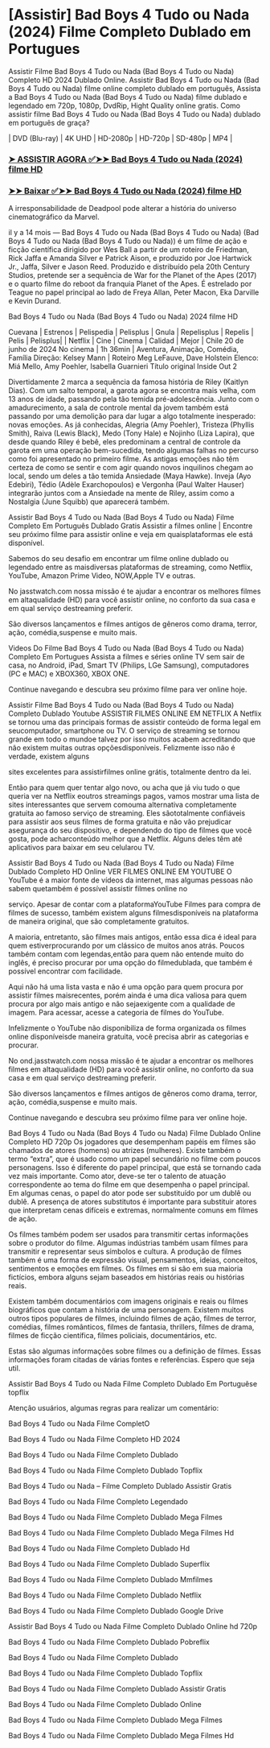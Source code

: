 <h1>[Assistir] Bad Boys 4 Tudo ou Nada (2024) Filme Completo Dublado em Portugues</h1>
Assistir Filme Bad Boys 4 Tudo ou Nada (Bad Boys 4 Tudo ou Nada) Completo HD 2024 Dublado Online. Assistir Bad Boys 4 Tudo ou Nada (Bad Boys 4 Tudo ou Nada) filme online completo dublado em português, Assista a Bad Boys 4 Tudo ou Nada (Bad Boys 4 Tudo ou Nada) filme dublado e legendado em 720p, 1080p, DvdRip, Hight Quality online gratis. Como assistir filme Bad Boys 4 Tudo ou Nada (Bad Boys 4 Tudo ou Nada) dublado em português de graça?

| DVD (Blu-ray) | 4K UHD | HD-2080p | HD-720p | SD-480p | MP4 |

### **[➤ ASSISTIR AGORA ✅➤➤ Bad Boys 4 Tudo ou Nada (2024) filme HD](https://t.co/wfNmzo0kxP)**

### **[➤➤ Baixar ✅➤➤ Bad Boys 4 Tudo ou Nada (2024) filme HD](https://t.co/wfNmzo0kxP)**


A irresponsabilidade de Deadpool pode alterar a história do universo cinematográfico da Marvel.

il y a 14 mois — Bad Boys 4 Tudo ou Nada (Bad Boys 4 Tudo ou Nada) (Bad Boys 4 Tudo ou Nada (Bad Boys 4 Tudo ou Nada)) é um filme de ação e ficção científica dirigido por Wes Ball a partir de um roteiro de Friedman, Rick Jaffa e Amanda Silver e Patrick Aison, e produzido por Joe Hartwick Jr., Jaffa, Silver e Jason Reed. Produzido e distribuído pela 20th Century Studios, pretende ser a sequência de War for the Planet of the Apes (2017) e o quarto filme do reboot da franquia Planet of the Apes. É estrelado por Teague no papel principal ao lado de Freya Allan, Peter Macon, Eka Darville e Kevin Durand.

Bad Boys 4 Tudo ou Nada (Bad Boys 4 Tudo ou Nada) 2024 filme HD

Cuevana | Estrenos | Pelispedia | Pelisplus | Gnula | Repelisplus | Repelis | Pelis | Pelisplus| | Netflix | Cine | Cinema | Calidad | Mejor | Chile 20 de junho de 2024 No cinema | 1h 36min | Aventura, Animação, Comédia, Família Direção: Kelsey Mann | Roteiro Meg LeFauve, Dave Holstein Elenco: Miá Mello, Amy Poehler, Isabella Guarnieri Título original Inside Out 2

Divertidamente 2 marca a sequência da famosa história de Riley (Kaitlyn Dias). Com um salto temporal, a garota agora se encontra mais velha, com 13 anos de idade, passando pela tão temida pré-adolescência. Junto com o amadurecimento, a sala de controle mental da jovem também está passando por uma demolição para dar lugar a algo totalmente inesperado: novas emoções. As já conhecidas, Alegria (Amy Poehler), Tristeza (Phyllis Smith), Raiva (Lewis Black), Medo (Tony Hale) e Nojinho (Liza Lapira), que desde quando Riley é bebê, eles predominam a central de controle da garota em uma operação bem-sucedida, tendo algumas falhas no percurso como foi apresentado no primeiro filme. As antigas emoções não têm certeza de como se sentir e com agir quando novos inquilinos chegam ao local, sendo um deles a tão temida Ansiedade (Maya Hawke). Inveja (Ayo Edebiri), Tédio (Adèle Exarchopoulos) e Vergonha (Paul Walter Hauser) integrarão juntos com a Ansiedade na mente de Riley, assim como a Nostalgia (June Squibb) que aparecerá também.

Assistir Bad Boys 4 Tudo ou Nada (Bad Boys 4 Tudo ou Nada) Filme Completo Em Português Dublado Gratis Assistir a filmes online | Encontre seu próximo filme para assistir online e veja em quaisplataformas ele está disponível.

Sabemos do seu desafio em encontrar um filme online dublado ou legendado entre as maisdiversas plataformas de streaming, como Netflix, YouTube, Amazon Prime Video, NOW,Apple TV e outras.

No jasstwatch.com nossa missão é te ajudar a encontrar os melhores filmes em altaqualidade (HD) para você assistir online, no conforto da sua casa e em qual serviço destreaming preferir.

São diversos lançamentos e filmes antigos de gêneros como drama, terror, ação, comédia,suspense e muito mais.

Videos Do Filme Bad Boys 4 Tudo ou Nada (Bad Boys 4 Tudo ou Nada) Completo Em Portugues Assista a filmes e séries online TV sem sair de casa, no Android, iPad, Smart TV (Philips, LGe Samsung), computadores (PC e MAC) e XBOX360, XBOX ONE.

Continue navegando e descubra seu próximo filme para ver online hoje.

Assistir Filme Bad Boys 4 Tudo ou Nada (Bad Boys 4 Tudo ou Nada) Completo Dublado Youtube ASSISTIR FILMES ONLINE EM NETFLIX A Netflix se tornou uma das principais formas de assistir conteúdo de forma legal em seucomputador, smartphone ou TV. O serviço de streaming se tornou grande em todo o mundoe talvez por isso muitos acabem acreditando que não existem muitas outras opçõesdisponíveis. Felizmente isso não é verdade, existem alguns

sites excelentes para assistirfilmes online grátis, totalmente dentro da lei.

Então para quem quer tentar algo novo, ou acha que já viu tudo o que queria ver na Netflix eoutros streamings pagos, vamos mostrar uma lista de sites interessantes que servem comouma alternativa completamente gratuita ao famoso serviço de streaming. Eles sãototalmente confiáveis para assistir aos seus filmes de forma gratuita e não vão prejudicar asegurança do seu dispositivo, e dependendo do tipo de filmes que você gosta, pode acharconteúdo melhor que a Netflix. Alguns deles têm até aplicativos para baixar em seu celularou TV.

Assistir Bad Boys 4 Tudo ou Nada (Bad Boys 4 Tudo ou Nada) Filme Dublado Completo HD Online VER FILMES ONLINE EM YOUTUBE O YouTube é a maior fonte de vídeos da internet, mas algumas pessoas não sabem quetambém é possível assistir filmes online no

serviço. Apesar de contar com a plataformaYouTube Filmes para compra de filmes de sucesso, também existem alguns filmesdisponíveis na plataforma de maneira original, que são completamente gratuitos.

A maioria, entretanto, são filmes mais antigos, então essa dica é ideal para quem estiverprocurando por um clássico de muitos anos atrás. Poucos também contam com legendas,então para quem não entende muito do inglês, é preciso procurar por uma opção do filmedublada, que também é possível encontrar com facilidade.

Aqui não há uma lista vasta e não é uma opção para quem procura por assistir filmes maisrecentes, porém ainda é uma dica valiosa para quem procura por algo mais antigo e não sejaexigente com a qualidade de imagem. Para acessar, acesse a categoria de filmes do YouTube.

Infelizmente o YouTube não disponibiliza de forma organizada os filmes online disponíveisde maneira gratuita, você precisa abrir as categorias e procurar.

No ond.jasstwatch.com nossa missão é te ajudar a encontrar os melhores filmes em altaqualidade (HD) para você assistir online, no conforto da sua casa e em qual serviço destreaming preferir.

São diversos lançamentos e filmes antigos de gêneros como drama, terror, ação, comédia,suspense e muito mais.

Continue navegando e descubra seu próximo filme para ver online hoje.

Bad Boys 4 Tudo ou Nada (Bad Boys 4 Tudo ou Nada) Filme Dublado Online Completo HD 720p Os jogadores que desempenham papéis em filmes são chamados de atores (homens) ou atrizes (mulheres). Existe também o termo “extra”, que é usado como um papel secundário no filme com poucos personagens. Isso é diferente do papel principal, que está se tornando cada vez mais importante. Como ator, deve-se ter o talento de atuação correspondente ao tema do filme em que desempenha o papel principal. Em algumas cenas, o papel do ator pode ser substituído por um dublê ou dublê. A presença de atores substitutos é importante para substituir atores que interpretam cenas difíceis e extremas, normalmente comuns em filmes de ação.

Os filmes também podem ser usados para transmitir certas informações sobre o produtor do filme. Algumas indústrias também usam filmes para transmitir e representar seus símbolos e cultura. A produção de filmes também é uma forma de expressão visual, pensamentos, ideias, conceitos, sentimentos e emoções em filmes. Os filmes em si são em sua maioria fictícios, embora alguns sejam baseados em histórias reais ou histórias reais.

Existem também documentários com imagens originais e reais ou filmes biográficos que contam a história de uma personagem. Existem muitos outros tipos populares de filmes, incluindo filmes de ação, filmes de terror, comédias, filmes românticos, filmes de fantasia, thrillers, filmes de drama, filmes de ficção científica, filmes policiais, documentários, etc.

Estas são algumas informações sobre filmes ou a definição de filmes. Essas informações foram citadas de várias fontes e referências. Espero que seja util.

Assistir Bad Boys 4 Tudo ou Nada Filme Completo Dublado Em Portuguêse topflix

Atenção usuários, algumas regras para realizar um comentário:

Bad Boys 4 Tudo ou Nada Filme CompletO

Bad Boys 4 Tudo ou Nada Filme Completo HD 2024

Bad Boys 4 Tudo ou Nada Filme Completo Dublado

Bad Boys 4 Tudo ou Nada Filme Completo Dublado Topflix

Bad Boys 4 Tudo ou Nada – Filme Completo Dublado Assistir Gratis

Bad Boys 4 Tudo ou Nada Filme Completo Legendado

Bad Boys 4 Tudo ou Nada Filme Completo Dublado Mega Filmes

Bad Boys 4 Tudo ou Nada Filme Completo Dublado Mega Filmes Hd

Bad Boys 4 Tudo ou Nada Filme Completo Dublado Hd

Bad Boys 4 Tudo ou Nada Filme Completo Dublado Superflix

Bad Boys 4 Tudo ou Nada Filme Completo Dublado Mmfilmes

Bad Boys 4 Tudo ou Nada Filme Completo Dublado Netflix

Bad Boys 4 Tudo ou Nada Filme Completo Dublado Google Drive

Assistir Bad Boys 4 Tudo ou Nada Filme Completo Dublado Online hd 720p

Bad Boys 4 Tudo ou Nada Filme Completo Dublado Pobreflix

Bad Boys 4 Tudo ou Nada Filme Completo Dublado

Bad Boys 4 Tudo ou Nada Filme Completo Dublado Topflix

Bad Boys 4 Tudo ou Nada Filme Completo Dublado Assistir Gratis

Bad Boys 4 Tudo ou Nada Filme Completo Dublado Online

Bad Boys 4 Tudo ou Nada Filme Completo Dublado Mega Filmes

Bad Boys 4 Tudo ou Nada Filme Completo Dublado Mega Filmes Hd
